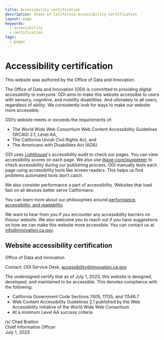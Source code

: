 ```yaml
---
title: Accessibility certification
description: State of California accessibility certification
layout: page
keywords:
  - accessibility
  - certification
tags:
  - pages
---
```

# Accessibility certification

This website was authored by the Office of Data and Innovation.

The Office of Data and Innovation (ODI) is committed to providing digital accessibility to everyone. ODI aims to make this website accessible to users with sensory, cognitive, and mobility disabilities. And ultimately to all users, regardless of ability. We consistently look for ways to make our website more accessible. 

ODI’s website meets or exceeds the requirements of:

* The World Wide Web Consortium Web Content Accessibility Guidelines (WCAG) 2.1, Level AA,
* The California Unruh Civil Rights Act, and
* The Americans with Disabilities Act (ADA).

ODI uses [Lighthouse](https://developer.chrome.com/en/docs/lighthouse/performance/performance-scoring/)'s accessibility audit to check our pages. You can view  accessibility scores on each page. We also use [@axe-core/puppeteer](https://www.npmjs.com/package/@axe-core/puppeteer) to check accessibility during our publishing process. ODI manually tests each page using accessibility tools like screen readers. This helps us find problems automated tools don’t catch.

We also consider performance a part of accessibility. Websites that load fast on all devices better serve Californians.

You can learn more about our philosophies around [performance, accessibility, and readability](https://innovation.ca.gov/page-score-info/).

We want to hear from you if you encounter any accessibility barriers on thisour website. We also welcome you to reach out if you have suggestions on how we can make this website more accessible. You can contact us at [info@innovation.ca.gov](mailto:info@innovation.ca.gov).

## Website accessibility certification

Office of Data and Innovation

Contact: ODI Service Desk, [accessibility@innovation.ca.gov](mailto:accessibility@innovation.ca.gov)

The undersigned certify that as of July 1, 2023, this website is designed, developed, and maintained to be accessible. This denotes compliance with the following:

* California Government Code Sections 7405, 11135, and 11546.7
* Web Content Accessibility Guidelines 2.1 published by the Web Accessibility Initiative of the World Wide Web Consortium
* At a minimum Level AA success criteria

/s/ Chad Bratton <br>
Chief Information Officer <br>
July 1, 2023